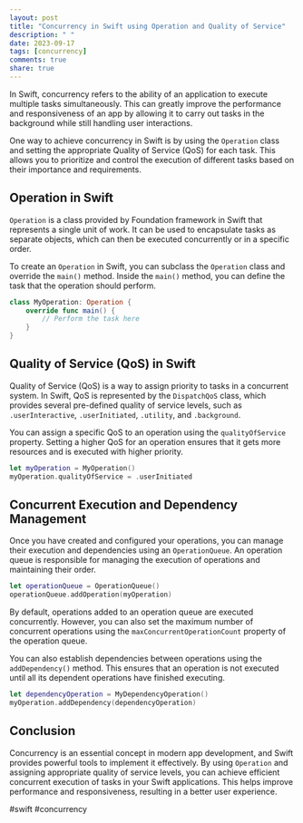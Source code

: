 ```yaml
---
layout: post
title: "Concurrency in Swift using Operation and Quality of Service"
description: " "
date: 2023-09-17
tags: [concurrency]
comments: true
share: true
---
```


In Swift, concurrency refers to the ability of an application to execute multiple tasks simultaneously. This can greatly improve the performance and responsiveness of an app by allowing it to carry out tasks in the background while still handling user interactions.

One way to achieve concurrency in Swift is by using the `Operation` class and setting the appropriate Quality of Service (QoS) for each task. This allows you to prioritize and control the execution of different tasks based on their importance and requirements.

## Operation in Swift

`Operation` is a class provided by Foundation framework in Swift that represents a single unit of work. It can be used to encapsulate tasks as separate objects, which can then be executed concurrently or in a specific order.

To create an `Operation` in Swift, you can subclass the `Operation` class and override the `main()` method. Inside the `main()` method, you can define the task that the operation should perform.

```swift
class MyOperation: Operation {
    override func main() {
        // Perform the task here
    }
}
```

## Quality of Service (QoS) in Swift

Quality of Service (QoS) is a way to assign priority to tasks in a concurrent system. In Swift, QoS is represented by the `DispatchQoS` class, which provides several pre-defined quality of service levels, such as `.userInteractive`, `.userInitiated`, `.utility`, and `.background`.

You can assign a specific QoS to an operation using the `qualityOfService` property. Setting a higher QoS for an operation ensures that it gets more resources and is executed with higher priority.

```swift
let myOperation = MyOperation()
myOperation.qualityOfService = .userInitiated
```

## Concurrent Execution and Dependency Management

Once you have created and configured your operations, you can manage their execution and dependencies using an `OperationQueue`. An operation queue is responsible for managing the execution of operations and maintaining their order.

```swift
let operationQueue = OperationQueue()
operationQueue.addOperation(myOperation)
```

By default, operations added to an operation queue are executed concurrently. However, you can also set the maximum number of concurrent operations using the `maxConcurrentOperationCount` property of the operation queue.

You can also establish dependencies between operations using the `addDependency()` method. This ensures that an operation is not executed until all its dependent operations have finished executing.

```swift
let dependencyOperation = MyDependencyOperation()
myOperation.addDependency(dependencyOperation)
```

## Conclusion

Concurrency is an essential concept in modern app development, and Swift provides powerful tools to implement it effectively. By using `Operation` and assigning appropriate quality of service levels, you can achieve efficient concurrent execution of tasks in your Swift applications. This helps improve performance and responsiveness, resulting in a better user experience.

#swift #concurrency